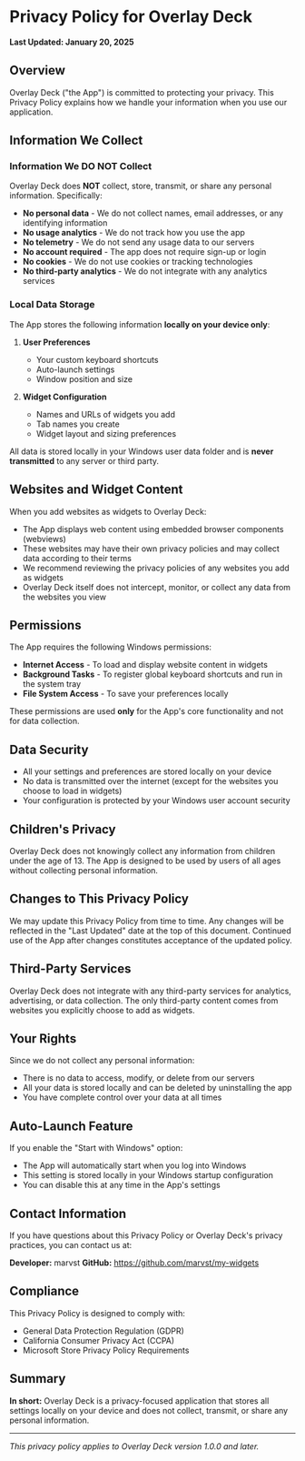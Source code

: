 # Privacy Policy for Overlay Deck

**Last Updated: January 20, 2025**

## Overview

Overlay Deck ("the App") is committed to protecting your privacy. This Privacy Policy explains how we handle your information when you use our application.

## Information We Collect

### Information We DO NOT Collect

Overlay Deck does **NOT** collect, store, transmit, or share any personal information. Specifically:

- **No personal data** - We do not collect names, email addresses, or any identifying information
- **No usage analytics** - We do not track how you use the app
- **No telemetry** - We do not send any usage data to our servers
- **No account required** - The app does not require sign-up or login
- **No cookies** - We do not use cookies or tracking technologies
- **No third-party analytics** - We do not integrate with any analytics services

### Local Data Storage

The App stores the following information **locally on your device only**:

1. **User Preferences**
   - Your custom keyboard shortcuts
   - Auto-launch settings
   - Window position and size

2. **Widget Configuration**
   - Names and URLs of widgets you add
   - Tab names you create
   - Widget layout and sizing preferences

All data is stored locally in your Windows user data folder and is **never transmitted** to any server or third party.

## Websites and Widget Content

When you add websites as widgets to Overlay Deck:

- The App displays web content using embedded browser components (webviews)
- These websites may have their own privacy policies and may collect data according to their terms
- We recommend reviewing the privacy policies of any websites you add as widgets
- Overlay Deck itself does not intercept, monitor, or collect any data from the websites you view

## Permissions

The App requires the following Windows permissions:

- **Internet Access** - To load and display website content in widgets
- **Background Tasks** - To register global keyboard shortcuts and run in the system tray
- **File System Access** - To save your preferences locally

These permissions are used **only** for the App's core functionality and not for data collection.

## Data Security

- All your settings and preferences are stored locally on your device
- No data is transmitted over the internet (except for the websites you choose to load in widgets)
- Your configuration is protected by your Windows user account security

## Children's Privacy

Overlay Deck does not knowingly collect any information from children under the age of 13. The App is designed to be used by users of all ages without collecting personal information.

## Changes to This Privacy Policy

We may update this Privacy Policy from time to time. Any changes will be reflected in the "Last Updated" date at the top of this document. Continued use of the App after changes constitutes acceptance of the updated policy.

## Third-Party Services

Overlay Deck does not integrate with any third-party services for analytics, advertising, or data collection. The only third-party content comes from websites you explicitly choose to add as widgets.

## Your Rights

Since we do not collect any personal information:

- There is no data to access, modify, or delete from our servers
- All your data is stored locally and can be deleted by uninstalling the app
- You have complete control over your data at all times

## Auto-Launch Feature

If you enable the "Start with Windows" option:

- The App will automatically start when you log into Windows
- This setting is stored locally in your Windows startup configuration
- You can disable this at any time in the App's settings

## Contact Information

If you have questions about this Privacy Policy or Overlay Deck's privacy practices, you can contact us at:

**Developer:** marvst
**GitHub:** https://github.com/marvst/my-widgets

## Compliance

This Privacy Policy is designed to comply with:

- General Data Protection Regulation (GDPR)
- California Consumer Privacy Act (CCPA)
- Microsoft Store Privacy Policy Requirements

## Summary

**In short:** Overlay Deck is a privacy-focused application that stores all settings locally on your device and does not collect, transmit, or share any personal information.

---

*This privacy policy applies to Overlay Deck version 1.0.0 and later.*

